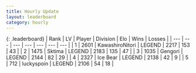 ```yaml
---
title: Hourly Update
layout: leaderboard
category: hourly
---
```


{: .leaderboard}
| Rank | LV | Player | Division | Elo | Wins | Losses |
| --- | --- | --- | --- | --- | --- | --- |
| <span data-change="0">1</span> | 2601 | <span title="ID: 164871">KawashiroNitori</span> | LEGEND | <span data-change="0">2217</span> | <span data-change="0">153</span> | <span data-change="0">43</span> |
| <span data-change="0">2</span> | 1475 | <span title="ID: 353063">Sktima</span> | LEGEND | <span data-change="8">2183</span> | <span data-change="4">135</span> | <span data-change="1">47</span> |
| <span data-change="0">3</span> | 1035 | <span title="ID: 294236">Gengori</span> | LEGEND | <span data-change="0">2144</span> | <span data-change="0">82</span> | <span data-change="0">29</span> |
| <span data-change="0">4</span> | 2327 | <span title="ID: 417840">Ice Bear</span> | LEGEND | <span data-change="6">2138</span> | <span data-change="1">42</span> | <span data-change="0">9</span> |
| <span data-change="0">5</span> | 712 | <span title="ID: 512212">luckyspoin</span> | LEGEND | <span data-change="0">2106</span> | <span data-change="0">54</span> | <span data-change="0">18</span> |